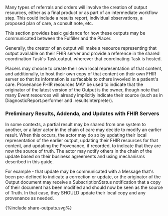 Many types of referrals and orders will involve the creation of output resources, either as a final product or as part of an intermediate workflow step. This could include a results report, individual observations, a proposed plan of care, a consult note, etc. 

This section provides basic guidance for how these outputs may be communicated between the Fulfiller and the Placer. 

Generally, the creator of an output  will make a resource representing that output available on their FHIR server and provide a reference in the shared coordination Task's Task.output, wherever that coordinating Task is hosted.

Placers may choose to create their own local representation of that content, and additionally, to host their own copy of that content on their own FHIR server so that its information is surfacable to others invovled in a patient's care. Provenance FHIR resources MAY be used to indicate that the originator of the latest version of the Output is the owner, though note that many Event resources will already implicitly indicate their source (such as in DiagnosticReport.performer and .resultsInterpreter).


### Preliminary Results, Addenda, and Updates with FHIR Servers

In some contexts, a partial result may be shared from one system to another, or a later actor in the chain of care may decide to modify an earlier result. When this occurs, the actor may do so by updating their local representation of the earlier output, updating their FHIR resources for that content, and updating the Provenance, if recorded, to indicate that they are now the source of truth. The actor may notify others in the chain of the update based on their business agreements and using mechanisms described in this guide. 

For example - that update may be communicated with a Message that's been pre-defined to indicate a correction or update, or the originator of the Output document may receive a SubscriptionStatus notification that a copy of their document has been modified and should now be seen as the source of Truth. In that case, they SHOULD update their local copy and any provenance as
needed. 

{%include share-outputs.svg%}

